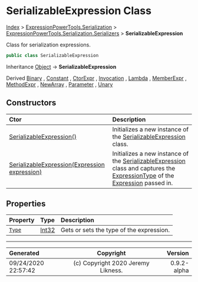 ﻿# SerializableExpression Class

[Index](../index.md) > [ExpressionPowerTools.Serialization](ExpressionPowerTools.Serialization.a.md) > [ExpressionPowerTools.Serialization.Serializers](ExpressionPowerTools.Serialization.Serializers.n.md) > **SerializableExpression**

Class for serialization expressions.

```csharp
public class SerializableExpression
```

Inheritance [Object](https://docs.microsoft.com/dotnet/api/system.object) → **SerializableExpression**

Derived  [Binary](ExpressionPowerTools.Serialization.Serializers.Binary.cs.md) ,  [Constant](ExpressionPowerTools.Serialization.Serializers.Constant.cs.md) ,  [CtorExpr](ExpressionPowerTools.Serialization.Serializers.CtorExpr.cs.md) ,  [Invocation](ExpressionPowerTools.Serialization.Serializers.Invocation.cs.md) ,  [Lambda](ExpressionPowerTools.Serialization.Serializers.Lambda.cs.md) ,  [MemberExpr](ExpressionPowerTools.Serialization.Serializers.MemberExpr.cs.md) ,  [MethodExpr](ExpressionPowerTools.Serialization.Serializers.MethodExpr.cs.md) ,  [NewArray](ExpressionPowerTools.Serialization.Serializers.NewArray.cs.md) ,  [Parameter](ExpressionPowerTools.Serialization.Serializers.Parameter.cs.md) ,  [Unary](ExpressionPowerTools.Serialization.Serializers.Unary.cs.md) 

## Constructors

| Ctor | Description |
| :-- | :-- |
| [SerializableExpression()](ExpressionPowerTools.Serialization.Serializers.SerializableExpression.ctor.md#serializableexpression) | Initializes a new instance of the [SerializableExpression](ExpressionPowerTools.Serialization.Serializers.SerializableExpression.cs.md) class. |
| [SerializableExpression(Expression expression)](ExpressionPowerTools.Serialization.Serializers.SerializableExpression.ctor.md#serializableexpressionexpression-expression) | Initializes a new instance of the [SerializableExpression](ExpressionPowerTools.Serialization.Serializers.SerializableExpression.cs.md) class and captures            the [ExpressionType](https://docs.microsoft.com/dotnet/api/system.linq.expressions.expressiontype) of the [Expression](https://docs.microsoft.com/dotnet/api/system.linq.expressions.expression) passed in. |
## Properties

| Property | Type | Description |
| :-- | :-- | :-- |
| [`Type`](ExpressionPowerTools.Serialization.Serializers.SerializableExpression.Type.prop.md) | [Int32](https://docs.microsoft.com/dotnet/api/system.int32) | Gets or sets the type of the expression. |


---

| Generated | Copyright | Version |
| :-- | :-: | --: |
| 09/24/2020 22:57:42 | (c) Copyright 2020 Jeremy Likness. | 0.9.2-alpha |
